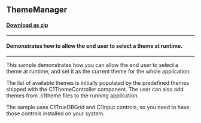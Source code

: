 ## ThemeManager
#### [Download as zip](https://minhaskamal.github.io/DownGit/#/home?url=https://github.com/GrapeCity/ComponentOne-WinForms-Samples/tree/master/NetFramework\Themes\CS\ThemeManager)
____
#### Demonstrates how to allow the end user to select a theme at runtime.
____
This sample demonstrates how you can allow the end user to select a theme at runtime, and set it as the current theme for the whole application. 

The list of available themes is initially populated by the predefined themes shipped with the C1ThemeController component. The user can also add themes from .c1theme files to the running application. 

The sample uses C1TrueDBGrid and C1Input controls, so you need to have those controls installed on your system. 